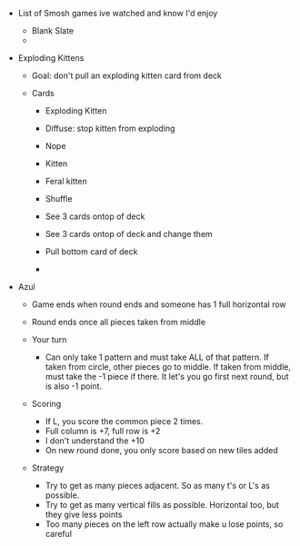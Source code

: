   * List of Smosh games ive watched and know I'd enjoy
    * Blank Slate
    * 
  * Exploding Kittens
    * Goal: don't pull an exploding kitten card from deck
    * Cards

      * Exploding Kitten

      * Diffuse: stop kitten from exploding 

      * Nope

      * Kitten

      * Feral kitten

      * Shuffle

      * See 3 cards ontop of deck

      * See 3 cards ontop of deck and change them

      * Pull bottom card of deck

      * 

  * Azul

    * Game ends when round ends and someone has 1 full horizontal row

    * Round ends once all pieces taken from middle
    * Your turn

      * Can only take 1 pattern and must take ALL of that pattern. If taken from circle, other pieces go to middle. If taken from middle, must take the -1 piece if there. It let's you go first next round, but is also -1 point. 
    * Scoring

      * If L, you score the common piece 2 times. 
      * Full column is +7, full row is +2
      * I don't understand the +10
      * On new round done, you only score based on new tiles added

    * Strategy
      * Try to get as many pieces adjacent. So as many t's or L's as possible.
      * Try to get as many vertical fills as possible. Horizontal too, but they give less points
      * Too many pieces on the left row actually make u lose points, so careful 